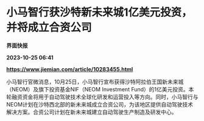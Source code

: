 # 小马智行获沙特新未来城1亿美元投资，并将成立合资公司
**界面快报**

**2023-10-25 06:41**

**https://www.jiemian.com/article/10283455.html**

小马智行官微消息，10月25日，小马智行宣布获得沙特阿拉伯王国新未来城（NEOM）及旗下投资基金NIF（NEOM Investment Fund）的1亿美元投资。本轮融资资金将用于自动驾驶技术全球化研发和运营投入等方向。同时，小马智行与NEOM计划在沙特西北部的新未来城成立合资公司，为该地区提供自动驾驶技术解决方案。合资公司计划在新未来城建立自动驾驶生产制造及研发中心。